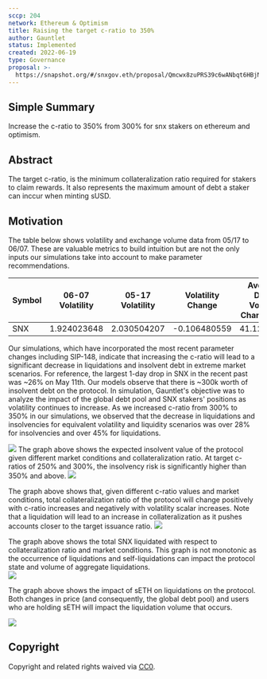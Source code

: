 ```yaml
---
sccp: 204
network: Ethereum & Optimism
title: Raising the target c-ratio to 350%
author: Gauntlet
status: Implemented
created: 2022-06-19
type: Governance
proposal: >-
  https://snapshot.org/#/snxgov.eth/proposal/Qmcwx8zuPRS39c6wANbqt6HBjNJAH4khPeWEvd43SQMT6i
---
```


## Simple Summary

<!--"If you can't explain it simply, you don't understand it well enough." Provide a simplified and layman-accessible explanation of the SCCP.-->

Increase the c-ratio to 350% from 300% for snx stakers on ethereum and optimism.

## Abstract

<!--A short (~200 word) description of the variable change proposed.-->

The target c-ratio, is the minimum collateralization ratio required for stakers to claim rewards. It also represents the maximum amount of debt a staker can inccur when minting sUSD.

## Motivation

<!--The motivation is critical for SCCPs that want to update variables within Synthetix. It should clearly explain why the existing variable is not incentive aligned. SCCP submissions without sufficient motivation may be rejected outright.-->

The table below shows volatility and exchange volume data from 05/17 to 06/07. These are valuable metrics to build intuition but are not the only inputs our simulations take into account to make parameter recommendations. 

|Symbol| 06-07 Volatility| 05-17 Volatility| Volatility Change| Average Daily Volume Change (%)  |
| ------ | ---------------- | --------------- | ----------------- | ----------- |
| SNX   | 	  1.924023648      |  2.030504207  | 	-0.106480559   |  41.1206857    |

Our simulations, which have incorporated the most recent parameter changes including SIP-148, indicate that increasing the c-ratio will lead to a significant decrease in liquidations and insolvent debt in extreme market scenarios. For reference, the largest 1-day drop in SNX in the recent past was ~26% on May 11th. Our models observe that there is ~300k worth of insolvent debt on the protocol. In simulation, Gauntlet's objective was to analyze the impact of the global debt pool and SNX stakers' positions as volatility continues to increase. As we increased c-ratio from 300% to 350% in our simulations, we observed that the decrease in liquidations and insolvencies for equivalent volatility and liquidity scenarios was over 28% for insolvencies and over 45% for liquidations.

![](https://i.imgur.com/mZiPhG1.png)
The graph above shows the expected insolvent value of the protocol given different market conditions and collateralization ratio. At target c-ratios of 250% and 300%, the insolvency risk is significantly higher than 350% and above.
![](https://i.imgur.com/bFDXRP7.png)

The graph above shows that, given different c-ratio values and market conditions, total collateralization ratio of the protocol will change positively with c-ratio increases and negatively with volatility scalar increases. Note that a liquidation will lead to an increase in collateralization as it pushes accounts closer to the target issuance ratio. 
![](https://i.imgur.com/ZRV3XrG.png)

The graph above shows the total SNX liquidated with respect to collateralization ratio and market conditions. This graph is not monotonic as the occurrence of liquidations and self-liquidations can impact the protocol state and volume of aggregate liquidations.  
![](https://i.imgur.com/fvTVRH1.png)

The graph above shows the impact of sETH on liquidations on the protocol. Both changes in price (and consequently, the global debt pool) and users who are holding sETH will impact the liquidation volume that occurs. 

![](https://i.imgur.com/s5a5G9C.png)

## Copyright

Copyright and related rights waived via [CC0](https://creativecommons.org/publicdomain/zero/1.0/).
